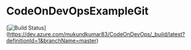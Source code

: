 # CodeOnDevOpsExampleGit
[![Build Status](https://dev.azure.com/mukundkumar83/CodeOnDevOps/_apis/build/status/mukundkumar83.CodeOnDevOpsExampleGit?branchName=master)]
(https://dev.azure.com/mukundkumar83/CodeOnDevOps/_build/latest?definitionId=1&branchName=master)
